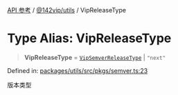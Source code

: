 [API 参考](../../../index.md) / [@142vip/utils](../index.md) / VipReleaseType

# Type Alias: VipReleaseType

> **VipReleaseType** = [`VipSemverReleaseType`](VipSemverReleaseType.md) \| `"next"`

Defined in: [packages/utils/src/pkgs/semver.ts:23](https://github.com/142vip/core-x/blob/15d5bc9ef4bece78c0e60bdf074a2d245f625100/packages/utils/src/pkgs/semver.ts#L23)

版本类型
